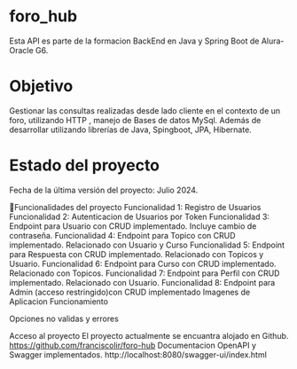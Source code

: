 # foro_hub
Esta API es parte de la formacion BackEnd en Java y Spring Boot de Alura-Oracle G6.

# Objetivo #

Gestionar las consultas realizadas desde lado cliente en el contexto de un foro, utilizando HTTP , manejo de Bases de datos MySql. Además de desarrollar utilizando librerías de Java, Spingboot, JPA, Hibernate.

# Estado del proyecto #
Fecha de la última versión del proyecto: Julio 2024.

:hammer:Funcionalidades del proyecto
Funcionalidad 1: Registro de Usuarios
Funcionalidad 2: Autenticacion de Usuarios por Token
Funcionalidad 3: Endpoint para Usuario con CRUD implementado. Incluye cambio de contraseña.
Funcionalidad 4: Endpoint para Topico con CRUD implementado. Relacionado con Usuario y Curso
Funcionalidad 5: Endpoint para Respuesta con CRUD implementado. Relacionado con Topicos y Usuario.
Funcionalidad 6: Endpoint para Curso con CRUD implementado. Relacionado con Topicos.
Funcionalidad 7: Endpoint para Perfil con CRUD implementado. Relacionado con Usuario.
Funcionalidad 8: Endpoint para Admin (acceso restringido)con CRUD implementado
Imagenes de Aplicacion
Funcionamiento












Opciones no validas y errores


Acceso al proyecto
El proyecto actualmente se encuantra alojado en Github.
https://github.com/franciscolir/foro-hub
Documentacion
OpenAPI y Swagger implementados.
http://localhost:8080/swagger-ui/index.html
